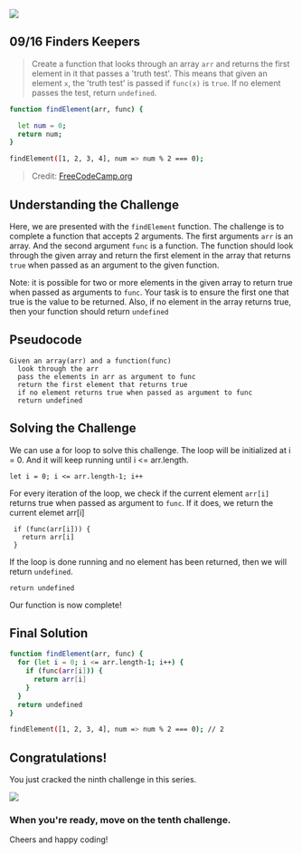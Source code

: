 ![](https://img.shields.io/badge/Coding-Challenges-darkgreen)

## 09/16 Finders Keepers

>Create a function that looks through an array `arr` and 
>returns the first element in it that passes a 'truth test'. 
>This means that given an element `x`, the 'truth test' is 
>passed if `func(x)` is `true`. If no element passes the test, return `undefined`.

```bash
function findElement(arr, func) {

  let num = 0;
  return num;
}

findElement([1, 2, 3, 4], num => num % 2 === 0);
```
> Credit: [FreeCodeCamp.org](https://www.freecodecamp.org/learn/javascript-algorithms-and-data-structures/basic-algorithm-scripting/finders-keepers)


## Understanding the Challenge

Here, we are presented with the `findElement` function. The challenge is to complete a function that accepts 2 arguments. 
The first arguments `arr` is an array. And the second argument `func` is a function. The function should look through the 
given array and return the first element in the array that returns `true` when passed as an argument to the given function. 

Note: it is possible for two or more elements in the given array to return true when passed as arguments to `func`. Your task 
is to ensure the first one that true is the value to be returned. Also, if no element in the array returns true, then your function 
should return `undefined`

## Pseudocode
```
Given an array(arr) and a function(func)
  look through the arr
  pass the elements in arr as argument to func
  return the first element that returns true
  if no element returns true when passed as argument to func
  return undefined
```

## Solving the Challenge

We can use a for loop to solve this challenge. The loop will be initialized at i = 0. And it will keep 
running until i <= arr.length.

```
let i = 0; i <= arr.length-1; i++
```

For every iteration of the loop, we check if the current element `arr[i]` returns true when passed as argument
to `func`. If it does, we return the current elemet arr[i]

```
 if (func(arr[i])) {
   return arr[i]
 }
```
If the loop is done running and no element has been returned, then we will return `undefined`. 

```
return undefined
```

Our function is now complete!

## Final Solution
```bash
function findElement(arr, func) {
  for (let i = 0; i <= arr.length-1; i++) {
    if (func(arr[i])) {
      return arr[i]
    }
  }
  return undefined
}

findElement([1, 2, 3, 4], num => num % 2 === 0); // 2
```

## Congratulations!
You just cracked the ninth challenge in this series.

![](https://camo.githubusercontent.com/749155b89333c6d89386f5c98dd110e234a00f2aa1e864a5b3fecaf089aedb27/68747470733a2f2f6d656469612e67697068792e636f6d2f6d656469612f336f36664a31424d375232454252446e784b2f67697068792e676966)

### When you're ready, move on the tenth challenge. 

Cheers and happy coding!
